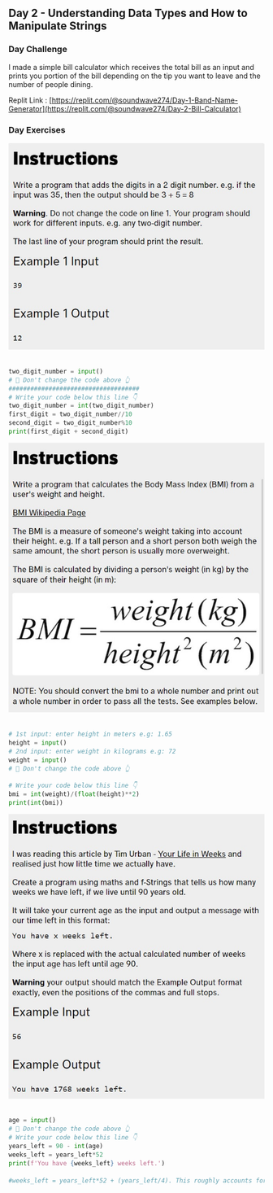 ## Day 2 - Understanding Data Types and How to Manipulate Strings

### Day Challenge

I made a simple bill calculator which receives the total bill as an input and prints you portion of the bill depending on the tip you want to leave and the number of people dining.

Replit Link : [https://replit.com/@soundwave274/Day-1-Band-Name-Generator](https://replit.com/@soundwave274/Day-2-Bill-Calculator)

### Day Exercises

<img src="/Day-02/2-1.jpeg">

```python

two_digit_number = input()
# 🚨 Don't change the code above 👆
####################################
# Write your code below this line 👇
two_digit_number = int(two_digit_number)
first_digit = two_digit_number//10
second_digit = two_digit_number%10
print(first_digit + second_digit)
```

<img src="/Day-02/2-2.jpeg">

```python

# 1st input: enter height in meters e.g: 1.65
height = input()
# 2nd input: enter weight in kilograms e.g: 72
weight = input()
# 🚨 Don't change the code above 👆

# Write your code below this line 👇
bmi = int(weight)/(float(height)**2)
print(int(bmi))
```

<img src="/Day-02/2-3.jpeg">

```python

age = input()
# 🚨 Don't change the code above 👆
# Write your code below this line 👇
years_left = 90 - int(age)
weeks_left = years_left*52
print(f'You have {weeks_left} weeks left.')

#weeks_left = years_left*52 + (years_left/4). This roughly accounts for leap years
```
